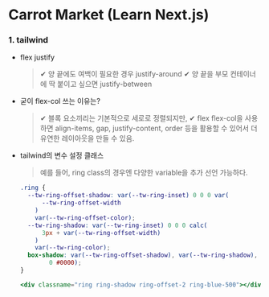 # Carrot Market (Learn Next.js)

### 1. tailwind

- flex justify

  > ✔ 양 끝에도 여백이 필요한 경우 justify-around
  > ✔ 양 끝을 부모 컨테이너에 딱 붙이고 싶으면 justify-between

- 굳이 flex-col 쓰는 이유는?

  > ✔ 블록 요소끼리는 기본적으로 세로로 정렬되지만,
  > ✔ flex flex-col을 사용하면 align-items, gap, justify-content, order 등을 활용할 수 있어서 더 유연한 레이아웃을 만들 수 있음.

- tailwind의 변수 설정 클래스

  > 예를 들어, ring class의 경우엔 다양한 variable을 추가 선언 가능하다.

  ```css
  .ring {
    --tw-ring-offset-shadow: var(--tw-ring-inset) 0 0 0 var(
        --tw-ring-offset-width
      )
      var(--tw-ring-offset-color);
    --tw-ring-shadow: var(--tw-ring-inset) 0 0 0 calc(
        3px + var(--tw-ring-offset-width)
      )
      var(--tw-ring-color);
    box-shadow: var(--tw-ring-offset-shadow), var(--tw-ring-shadow), var(--tw-shadow, 0
          0 #0000);
  }
  ```

  ```jsx
  <div classname="ring ring-shadow ring-offset-2 ring-blue-500"></div>
  ```
